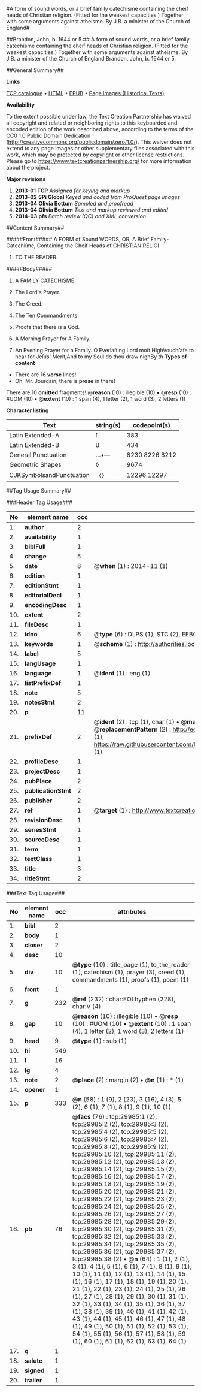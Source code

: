#A form of sound words, or a brief family catechisme containing the cheif heads of Christian religion. (Fitted for the weakest capacities.) Together with some arguments against atheisme. By J.B. a minister of the Church of England#

##Brandon, John, b. 1644 or 5.##
A form of sound words, or a brief family catechisme containing the cheif heads of Christian religion. (Fitted for the weakest capacities.) Together with some arguments against atheisme. By J.B. a minister of the Church of England
Brandon, John, b. 1644 or 5.

##General Summary##

**Links**

[TCP catalogue](http://www.ota.ox.ac.uk/tcp/)  • 
[HTML](http://tei.it.ox.ac.uk/tcp/Texts-HTML/free/A29/A29217.html)  • 
[EPUB](http://tei.it.ox.ac.uk/tcp/Texts-EPUB/free/A29/A29217.epub) • 
[Page images (Historical Texts)](https://historicaltexts.jisc.ac.uk/eebo-99825599e)

**Availability**

To the extent possible under law, the Text Creation Partnership has waived all copyright and related or neighboring rights to this keyboarded and encoded edition of the work described above, according to the terms of the CC0 1.0 Public Domain Dedication (http://creativecommons.org/publicdomain/zero/1.0/). This waiver does not extend to any page images or other supplementary files associated with this work, which may be protected by copyright or other license restrictions. Please go to https://www.textcreationpartnership.org/ for more information about the project.

**Major revisions**

1. __2013-01__ __TCP__ *Assigned for keying and markup*
1. __2013-02__ __SPi Global__ *Keyed and coded from ProQuest page images*
1. __2013-04__ __Olivia Bottum__ *Sampled and proofread*
1. __2013-04__ __Olivia Bottum__ *Text and markup reviewed and edited*
1. __2014-03__ __pfs__ *Batch review (QC) and XML conversion*

##Content Summary##

#####Front#####
A FORM of Sound WORDS, OR, A Brief Family-Catechiſme, Containing the Cheif Heads of CHRISTIAN RELIGI
1. TO THE READER.

#####Body#####

1. A FAMILY CATECHISME.

1. The Lord's Prayer.

1. The Creed.

1. The Ten Commandments.

1. Proofs that there is a God.

1. A Morning Prayer for A Family.

1. An Evening Prayer for a Family.
O Everlaſting Lord moſt HighVouchſafe to hear for Jeſus' Merit,And to my Soul do thou draw nighBy th
**Types of content**

  * There are 16 **verse** lines!
  * Oh, Mr. Jourdain, there is **prose** in there!

There are 10 **omitted** fragments! 
 @__reason__ (10) : illegible (10)  •  @__resp__ (10) : #UOM (10)  •  @__extent__ (10) : 1 span (4), 1 letter (2), 1 word (3), 2 letters (1)

**Character listing**


|Text|string(s)|codepoint(s)|
|---|---|---|
|Latin Extended-A|ſ|383|
|Latin Extended-B|Ʋ|434|
|General Punctuation|…•—|8230 8226 8212|
|Geometric Shapes|◊|9674|
|CJKSymbolsandPunctuation|〈〉|12296 12297|

##Tag Usage Summary##

###Header Tag Usage###

|No|element name|occ|attributes|
|---|---|---|---|
|1.|__author__|2||
|2.|__availability__|1||
|3.|__biblFull__|1||
|4.|__change__|5||
|5.|__date__|8| @__when__ (1) : 2014-11 (1)|
|6.|__edition__|1||
|7.|__editionStmt__|1||
|8.|__editorialDecl__|1||
|9.|__encodingDesc__|1||
|10.|__extent__|2||
|11.|__fileDesc__|1||
|12.|__idno__|6| @__type__ (6) : DLPS (1), STC (2), EEBO-CITATION (1), PROQUEST (1), VID (1)|
|13.|__keywords__|1| @__scheme__ (1) : http://authorities.loc.gov/ (1)|
|14.|__label__|5||
|15.|__langUsage__|1||
|16.|__language__|1| @__ident__ (1) : eng (1)|
|17.|__listPrefixDef__|1||
|18.|__note__|5||
|19.|__notesStmt__|2||
|20.|__p__|11||
|21.|__prefixDef__|2| @__ident__ (2) : tcp (1), char (1)  •  @__matchPattern__ (2) : ([0-9\-]+):([0-9IVX]+) (1), (.+) (1)  •  @__replacementPattern__ (2) : http://eebo.chadwyck.com/downloadtiff?vid=$1&page=$2 (1), https://raw.githubusercontent.com/textcreationpartnership/Texts/master/tcpchars.xml#$1 (1)|
|22.|__profileDesc__|1||
|23.|__projectDesc__|1||
|24.|__pubPlace__|2||
|25.|__publicationStmt__|2||
|26.|__publisher__|2||
|27.|__ref__|1| @__target__ (1) : http://www.textcreationpartnership.org/docs/. (1)|
|28.|__revisionDesc__|1||
|29.|__seriesStmt__|1||
|30.|__sourceDesc__|1||
|31.|__term__|1||
|32.|__textClass__|1||
|33.|__title__|3||
|34.|__titleStmt__|2||


###Text Tag Usage###

|No|element name|occ|attributes|
|---|---|---|---|
|1.|__bibl__|2||
|2.|__body__|1||
|3.|__closer__|2||
|4.|__desc__|10||
|5.|__div__|10| @__type__ (10) : title_page (1), to_the_reader (1), catechism (1), prayer (3), creed (1), commandments (1), proofs (1), poem (1)|
|6.|__front__|1||
|7.|__g__|232| @__ref__ (232) : char:EOLhyphen (228), char:V (4)|
|8.|__gap__|10| @__reason__ (10) : illegible (10)  •  @__resp__ (10) : #UOM (10)  •  @__extent__ (10) : 1 span (4), 1 letter (2), 1 word (3), 2 letters (1)|
|9.|__head__|9| @__type__ (1) : sub (1)|
|10.|__hi__|546||
|11.|__l__|16||
|12.|__lg__|4||
|13.|__note__|2| @__place__ (2) : margin (2)  •  @__n__ (1) : * (1)|
|14.|__opener__|1||
|15.|__p__|333| @__n__ (58) : 1 (9), 2 (23), 3 (16), 4 (3), 5 (2), 6 (1), 7 (1), 8 (1), 9 (1), 10 (1)|
|16.|__pb__|76| @__facs__ (76) : tcp:29985:1 (2), tcp:29985:2 (2), tcp:29985:3 (2), tcp:29985:4 (2), tcp:29985:5 (2), tcp:29985:6 (2), tcp:29985:7 (2), tcp:29985:8 (2), tcp:29985:9 (2), tcp:29985:10 (2), tcp:29985:11 (2), tcp:29985:12 (2), tcp:29985:13 (2), tcp:29985:14 (2), tcp:29985:15 (2), tcp:29985:16 (2), tcp:29985:17 (2), tcp:29985:18 (2), tcp:29985:19 (2), tcp:29985:20 (2), tcp:29985:21 (2), tcp:29985:22 (2), tcp:29985:23 (2), tcp:29985:24 (2), tcp:29985:25 (2), tcp:29985:26 (2), tcp:29985:27 (2), tcp:29985:28 (2), tcp:29985:29 (2), tcp:29985:30 (2), tcp:29985:31 (2), tcp:29985:32 (2), tcp:29985:33 (2), tcp:29985:34 (2), tcp:29985:35 (2), tcp:29985:36 (2), tcp:29985:37 (2), tcp:29985:38 (2)  •  @__n__ (64) : 1 (1), 2 (1), 3 (1), 4 (1), 5 (1), 6 (1), 7 (1), 8 (1), 9 (1), 10 (1), 11 (1), 12 (1), 13 (1), 14 (1), 15 (1), 16 (1), 17 (1), 18 (1), 19 (1), 20 (1), 21 (1), 22 (1), 23 (1), 24 (1), 25 (1), 26 (1), 27 (1), 28 (1), 29 (1), 30 (1), 31 (1), 32 (1), 33 (1), 34 (1), 35 (1), 36 (1), 37 (1), 38 (1), 39 (1), 40 (1), 41 (1), 42 (1), 43 (1), 44 (1), 45 (1), 46 (1), 47 (1), 48 (1), 49 (1), 50 (1), 51 (1), 52 (1), 53 (1), 54 (1), 55 (1), 56 (1), 57 (1), 58 (1), 59 (1), 60 (1), 61 (1), 62 (1), 63 (1), 64 (1)|
|17.|__q__|1||
|18.|__salute__|1||
|19.|__signed__|1||
|20.|__trailer__|1||
